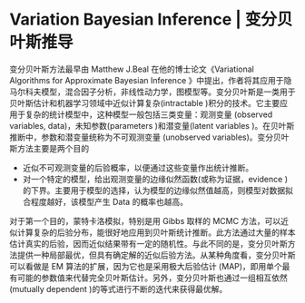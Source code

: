# Variation Bayesian Inference | 变分贝叶斯推导

变分贝叶斯方法最早由 Matthew J.Beal 在他的博士论文《Variational Algorithms for Approximate Bayesian Inference 》中提出，作者将其应用于隐马尔科夫模型，混合因子分析，非线性动力学，图模型等。变分贝叶斯是一类用于贝叶斯估计和机器学习领域中近似计算复杂(intractable )积分的技术。它主要应用于复杂的统计模型中，这种模型一般包括三类变量：观测变量 (observed variables, data)，未知参数(parameters )和潜变量(latent variables )。在贝叶斯推断中，参数和潜变量统称为不可观测变量 (unobserved variables)。变分贝叶斯方法主要是两个目的

- 近似不可观测变量的后验概率，以便通过这些变量作出统计推断。
- 对一个特定的模型，给出观测变量的边缘似然函数(或称为证据，evidence )的下界。主要用于模型的选择，认为模型的边缘似然值越高，则模型对数据拟合程度越好，该模型产生 Data 的概率也越高。

对于第一个目的，蒙特卡洛模拟，特别是用 Gibbs 取样的 MCMC 方法，可以近似计算复杂的后验分布，能很好地应用到贝叶斯统计推断。此方法通过大量的样本估计真实的后验，因而近似结果带有一定的随机性。与此不同的是，变分贝叶斯方法提供一种局部最优，但具有确定解的近似后验方法。从某种角度看，变分贝叶斯可以看做是 EM 算法的扩展，因为它也是采用极大后验估计 (MAP)，即用单个最有可能的参数值来代替完全贝叶斯估计。另外，变分贝叶斯也通过一组相互依然(mutually dependent )的等式进行不断的迭代来获得最优解。
